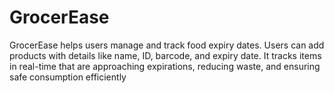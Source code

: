 # GrocerEase
GrocerEase helps users manage and track food expiry dates. Users can add products with details like name, ID, barcode, and expiry date. It tracks items in real-time that are approaching expirations, reducing waste, and ensuring safe consumption efficiently
